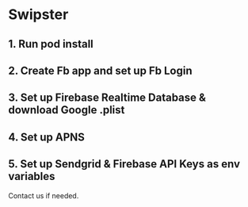# Swipster

## 1. Run pod install

## 2. Create Fb app and set up Fb Login

## 3. Set up Firebase Realtime Database & download Google .plist

## 4. Set up APNS

## 5. Set up Sendgrid & Firebase API Keys as env variables

Contact us if needed.
